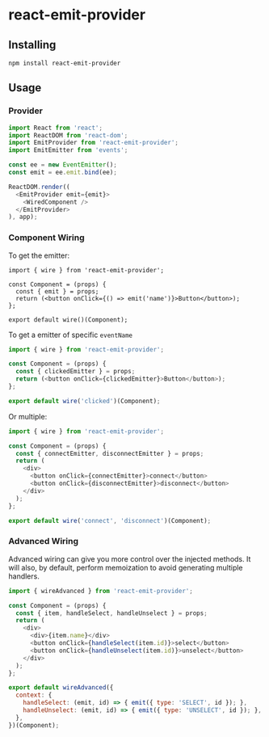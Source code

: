 # react-emit-provider

## Installing

```
npm install react-emit-provider
```

## Usage

### Provider

```js
import React from 'react';
import ReactDOM from 'react-dom';
import EmitProvider from 'react-emit-provider';
import EmitEmitter from 'events';

const ee = new EventEmitter();
const emit = ee.emit.bind(ee);

ReactDOM.render((
  <EmitProvider emit={emit}>
    <WiredComponent />
  </EmitProvider>
), app);
```

### Component Wiring

To get the emitter:

```
import { wire } from 'react-emit-provider';

const Component = (props) {
  const { emit } = props;
  return (<button onClick={() => emit('name')}>Button</button>);
};

export default wire()(Component);
```

To get a emitter of specific `eventName`


```js
import { wire } from 'react-emit-provider';

const Component = (props) {
  const { clickedEmitter } = props;
  return (<button onClick={clickedEmitter}>Button</button>);
};

export default wire('clicked')(Component);
```

Or multiple:

```js
import { wire } from 'react-emit-provider';

const Component = (props) {
  const { connectEmitter, disconnectEmitter } = props;
  return (
    <div>
      <button onClick={connectEmitter}>connect</button>
      <button onClick={disconnectEmitter}>disconnect</button>
    </div>
  );
};

export default wire('connect', 'disconnect')(Component);
```

### Advanced Wiring

Advanced wiring can give you more control over the injected methods. It will
also, by default, perform memoization to avoid generating multiple handlers.

```js
import { wireAdvanced } from 'react-emit-provider';

const Component = (props) {
  const { item, handleSelect, handleUnselect } = props;
  return (
    <div>
      <div>{item.name}</div>
      <button onClick={handleSelect(item.id)}>select</button>
      <button onClick={handleUnselect(item.id)}>unselect</button>
    </div>
  );
};

export default wireAdvanced({
  context: {
    handleSelect: (emit, id) => { emit({ type: 'SELECT', id }); },
    handleUnselect: (emit, id) => { emit({ type: 'UNSELECT', id }); },
  },
})(Component);
```
